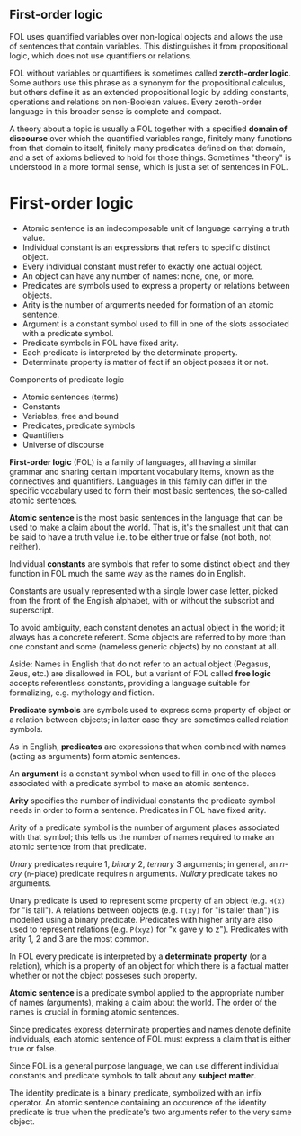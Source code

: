 
## First-order logic
FOL uses quantified variables over non-logical objects and allows the use of sentences that contain variables. This distinguishes it from propositional logic, which does not use quantifiers or relations.

FOL without variables or quantifiers is sometimes called **zeroth-order logic**. Some authors use this phrase as a synonym for the propositional calculus, but others define it as an extended propositional logic by adding constants, operations and relations on non-Boolean values. Every zeroth-order language in this broader sense is complete and compact.

A theory about a topic is usually a FOL together with a specified **domain of discourse** over which the quantified variables range, finitely many functions from that domain to itself, finitely many predicates defined on that domain, and a set of axioms believed to hold for those things. Sometimes "theory" is understood in a more formal sense, which is just a set of sentences in FOL.




# First-order logic

- Atomic sentence is an indecomposable unit of language carrying a truth value.
- Individual constant is an expressions that refers to specific distinct object.
- Every individual constant must refer to exactly one actual object.
- An object can have any number of names: none, one, or more.
- Predicates are symbols used to express a property or relations between objects.
- Arity is the number of arguments needed for formation of an atomic sentence.
- Argument is a constant symbol used to fill in one of the slots associated with a predicate symbol.
- Predicate symbols in FOL have fixed arity.
- Each predicate is interpreted by the determinate property.
- Determinate property is matter of fact if an object posses it or not.


Components of predicate logic
- Atomic sentences (terms)
- Constants
- Variables, free and bound
- Predicates, predicate symbols
- Quantifiers
- Universe of discourse


**First-order logic** (FOL) is a family of languages, all having a similar grammar and sharing certain important vocabulary items, known as the connectives and quantifiers. Languages in this family can differ in the specific vocabulary used to form their most basic sentences, the so-called atomic sentences.

**Atomic sentence** is the most basic sentences in the language that can be used to make a claim about the world. That is, it's the smallest unit that can be said to have a truth value i.e. to be either true or false (not both, not neither).

Individual **constants** are symbols that refer to some distinct object and they function in FOL much the same way as the names do in English.

Constants are usually represented with a single lower case letter, picked from the front of the English alphabet, with or without the subscript and superscript.

To avoid ambiguity, each constant denotes an actual object in the world; it always has a concrete referent. Some objects are referred to by more than one constant and some (nameless generic objects) by no constant at all.

Aside: Names in English that do not refer to an actual object (Pegasus, Zeus, etc.) are disallowed in FOL, but a variant of FOL called **free logic** accepts referentless constants, providing a language suitable for formalizing, e.g. mythology and fiction.


**Predicate symbols** are symbols used to express some property of object or a relation between objects; in latter case they are sometimes called relation symbols.

As in English, **predicates** are expressions that when combined with names (acting as arguments) form atomic sentences.

An **argument** is a constant symbol when used to fill in one of the places associated with a predicate symbol to make an atomic sentence.

**Arity** specifies the number of individual constants the predicate symbol needs in order to form a sentence. Predicates in FOL have fixed arity.

Arity of a predicate symbol is the number of argument places associated with that symbol; this tells us the number of names required to make an atomic sentence from that predicate.

_Unary_ predicates require 1, _binary_ 2, _ternary_ 3 arguments; in general, an _n-ary_ (`n`-place) predicate requires `n` arguments. _Nullary_ predicate takes no arguments.

Unary predicate is used to represent some property of an object (e.g. `H(x)` for "is tall"). A relations between objects (e.g. `T(xy)` for "is taller than") is modelled using a binary predicate. Predicates with higher arity are also used to represent relations (e.g. `P(xyz)` for "x gave y to z"). Predicates with arity 1, 2 and 3 are the most common.

In FOL every predicate is interpreted by a **determinate property** (or a relation), which is a property of an object for which there is a factual matter whether or not the object posseses such property.

**Atomic sentence** is a predicate symbol applied to the appropriate number of names (arguments), making a claim about the world. The order of the names is crucial in forming atomic sentences.

Since predicates express determinate properties and names denote definite individuals, each atomic sentence of FOL must express a claim that is either true or false.

Since FOL is a general purpose language, we can use different individual constants and predicate symbols to talk about any **subject matter**.

The identity predicate is a binary predicate, symbolized with an infix operator. An atomic sentence containing an occurence of the identity predicate is true when the predicate's two arguments refer to the very same object.

